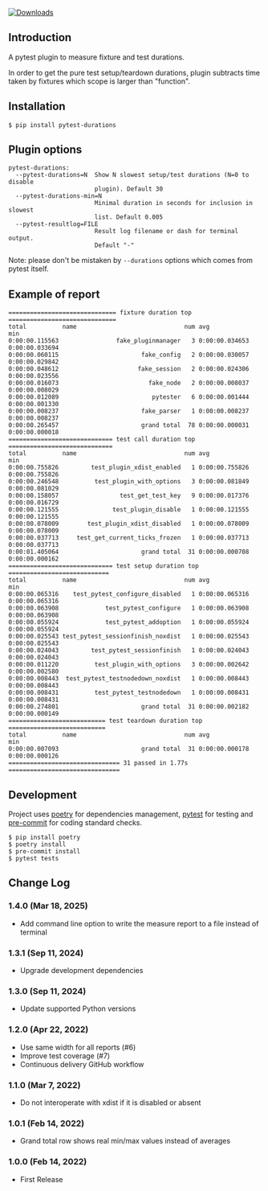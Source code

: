 [![Downloads](https://pepy.tech/badge/pytest-durations/month)](https://pepy.tech/project/pytest-durations)

## Introduction

A pytest plugin to measure fixture and test durations.

In order to get the pure test setup/teardown durations, plugin subtracts time taken by fixtures which scope is larger than "function".

## Installation

```shell
$ pip install pytest-durations
```

## Plugin options

```text
pytest-durations:
  --pytest-durations=N  Show N slowest setup/test durations (N=0 to disable
                        plugin). Default 30
  --pytest-durations-min=N
                        Minimal duration in seconds for inclusion in slowest
                        list. Default 0.005
  --pytest-resultlog=FILE
                        Result log filename or dash for terminal output.
                        Default "-"
```

Note: please don't be mistaken by `--durations` options which comes from pytest itself.

## Example of report

```text
============================== fixture duration top ==============================
total          name                              num avg            min
0:00:00.115563                fake_pluginmanager   3 0:00:00.034653 0:00:00.033694
0:00:00.060115                       fake_config   2 0:00:00.030057 0:00:00.029842
0:00:00.048612                      fake_session   2 0:00:00.024306 0:00:00.023556
0:00:00.016073                         fake_node   2 0:00:00.008037 0:00:00.008029
0:00:00.012089                          pytester   6 0:00:00.001444 0:00:00.001330
0:00:00.008237                       fake_parser   1 0:00:00.008237 0:00:00.008237
0:00:00.265457                       grand total  78 0:00:00.000031 0:00:00.000018
============================= test call duration top =============================
total          name                              num avg            min
0:00:00.755826         test_plugin_xdist_enabled   1 0:00:00.755826 0:00:00.755826
0:00:00.246548          test_plugin_with_options   3 0:00:00.081849 0:00:00.081029
0:00:00.158057                 test_get_test_key   9 0:00:00.017376 0:00:00.016729
0:00:00.121555               test_plugin_disable   1 0:00:00.121555 0:00:00.121555
0:00:00.078009        test_plugin_xdist_disabled   1 0:00:00.078009 0:00:00.078009
0:00:00.037713     test_get_current_ticks_frozen   1 0:00:00.037713 0:00:00.037713
0:00:01.405064                       grand total  31 0:00:00.000708 0:00:00.000162
============================= test setup duration top ============================
total          name                              num avg            min
0:00:00.065316    test_pytest_configure_disabled   1 0:00:00.065316 0:00:00.065316
0:00:00.063908             test_pytest_configure   1 0:00:00.063908 0:00:00.063908
0:00:00.055924             test_pytest_addoption   1 0:00:00.055924 0:00:00.055924
0:00:00.025543 test_pytest_sessionfinish_noxdist   1 0:00:00.025543 0:00:00.025543
0:00:00.024043         test_pytest_sessionfinish   1 0:00:00.024043 0:00:00.024043
0:00:00.011220          test_plugin_with_options   3 0:00:00.002642 0:00:00.002580
0:00:00.008443  test_pytest_testnodedown_noxdist   1 0:00:00.008443 0:00:00.008443
0:00:00.008431          test_pytest_testnodedown   1 0:00:00.008431 0:00:00.008431
0:00:00.274801                       grand total  31 0:00:00.002182 0:00:00.000149
=========================== test teardown duration top ===========================
total          name                              num avg            min
0:00:00.007093                       grand total  31 0:00:00.000178 0:00:00.000126
=============================== 31 passed in 1.77s ===============================
```

## Development

Project uses [poetry](https://python-poetry.org/) for dependencies management, [pytest](https://pytest.org/) for testing and [pre-commit](https://pre-commit.com/) for coding standard checks.

```shell
$ pip install poetry
$ poetry install
$ pre-commit install
$ pytest tests
```

## Change Log

### 1.4.0 (Mar 18, 2025)

* Add command line option to write the measure report to a file instead of terminal

### 1.3.1 (Sep 11, 2024)

* Upgrade development dependencies

### 1.3.0 (Sep 11, 2024)

* Update supported Python versions

### 1.2.0 (Apr 22, 2022)

* Use same width for all reports (#6)
* Improve test coverage (#7)
* Continuous delivery GitHub workflow

### 1.1.0 (Mar 7, 2022)

* Do not interoperate with xdist if it is disabled or absent

### 1.0.1 (Feb 14, 2022)

* Grand total row shows real min/max values instead of averages

### 1.0.0 (Feb 14, 2022)
 
* First Release
